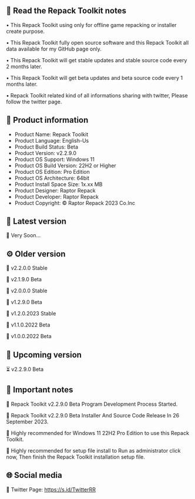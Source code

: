 📝 Read the Repack Toolkit notes
--------------------------------

• This Repack Toolkit using only for offline game repacking or installer create purpose.

• This Repack Toolkit fully open source software and this Repack Toolkit all data available for my GitHub page only.

• This Repack Toolkit will get stable updates and stable source code every 2 months later.

• This Repack Toolkit will get beta updates and beta source code every 1 months later.

• Repack Toolkit related kind of all informations sharing with twitter, Please follow the twitter page.

🧾 Product information
----------------------
- Product Name: Repack Toolkit
- Product Language: English-Us
- Product Build Status: Beta
- Product Version: v2.2.9.0
- Product OS Support: Windows 11
- Product OS Build Version: 22H2 or Higher
- Product OS Edition: Pro Edition
- Product OS Architecture: 64bit
- Product Install Space Size: 1x.xx MB
- Product Designer: Raptor Repack
- Product Developer: Raptor Repack
- Product Copyright: © Raptor Repack 2023 Co.Inc

🌟 Latest version
-----------------
🔔 Very Soon...

⚙️ Older version
----------------
🚫 v2.2.0.0 Stable

🚫 v2.1.9.0 Beta

🚫 v2.0.0.0 Stable

🚫 v1.2.9.0 Beta

🚫 v1.2.0.2023 Stable

🚫 v1.1.0.2022 Beta

🚫 v1.0.0.2022 Beta

📢 Upcoming version
-------------------
⏳ v2.2.9.0 Beta

📝 Important notes
------------------
🔴 Repack Toolkit v2.2.9.0 Beta Program Development Process Started.

🔴 Repack Toolkit v2.2.9.0 Beta Installer And Source Code Release In 26 September 2023.

🔴 Highly recommended for Windows 11 22H2 Pro Edition to use this Repack Toolkit.

🔴 Highly recommended for setup file install to Run as administrator click now, Then finish the Repack Toolkit installation setup file.

🌐 Social media
---------------
🔗 Twitter Page: https://s.id/TwitterRR

